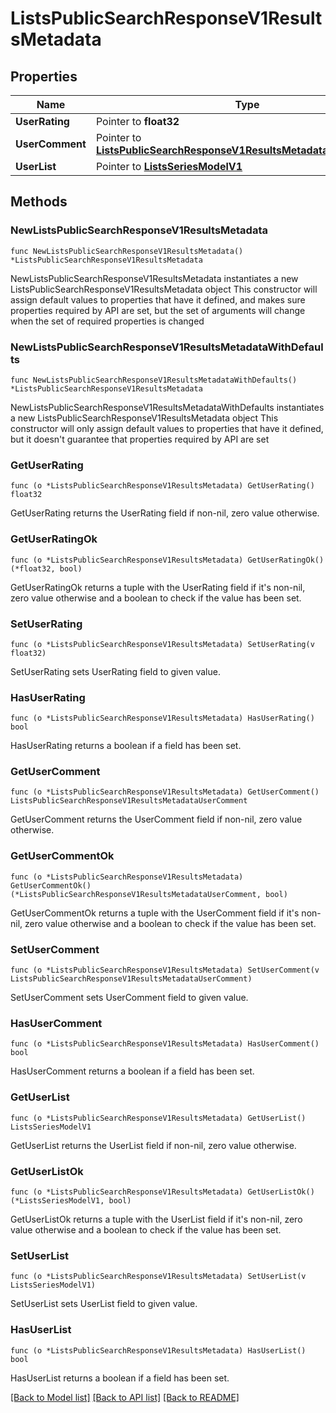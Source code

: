 # ListsPublicSearchResponseV1ResultsMetadata

## Properties

Name | Type | Description | Notes
------------ | ------------- | ------------- | -------------
**UserRating** | Pointer to **float32** |  | [optional] 
**UserComment** | Pointer to [**ListsPublicSearchResponseV1ResultsMetadataUserComment**](ListsPublicSearchResponseV1ResultsMetadataUserComment.md) |  | [optional] 
**UserList** | Pointer to [**ListsSeriesModelV1**](ListsSeriesModelV1.md) |  | [optional] 

## Methods

### NewListsPublicSearchResponseV1ResultsMetadata

`func NewListsPublicSearchResponseV1ResultsMetadata() *ListsPublicSearchResponseV1ResultsMetadata`

NewListsPublicSearchResponseV1ResultsMetadata instantiates a new ListsPublicSearchResponseV1ResultsMetadata object
This constructor will assign default values to properties that have it defined,
and makes sure properties required by API are set, but the set of arguments
will change when the set of required properties is changed

### NewListsPublicSearchResponseV1ResultsMetadataWithDefaults

`func NewListsPublicSearchResponseV1ResultsMetadataWithDefaults() *ListsPublicSearchResponseV1ResultsMetadata`

NewListsPublicSearchResponseV1ResultsMetadataWithDefaults instantiates a new ListsPublicSearchResponseV1ResultsMetadata object
This constructor will only assign default values to properties that have it defined,
but it doesn't guarantee that properties required by API are set

### GetUserRating

`func (o *ListsPublicSearchResponseV1ResultsMetadata) GetUserRating() float32`

GetUserRating returns the UserRating field if non-nil, zero value otherwise.

### GetUserRatingOk

`func (o *ListsPublicSearchResponseV1ResultsMetadata) GetUserRatingOk() (*float32, bool)`

GetUserRatingOk returns a tuple with the UserRating field if it's non-nil, zero value otherwise
and a boolean to check if the value has been set.

### SetUserRating

`func (o *ListsPublicSearchResponseV1ResultsMetadata) SetUserRating(v float32)`

SetUserRating sets UserRating field to given value.

### HasUserRating

`func (o *ListsPublicSearchResponseV1ResultsMetadata) HasUserRating() bool`

HasUserRating returns a boolean if a field has been set.

### GetUserComment

`func (o *ListsPublicSearchResponseV1ResultsMetadata) GetUserComment() ListsPublicSearchResponseV1ResultsMetadataUserComment`

GetUserComment returns the UserComment field if non-nil, zero value otherwise.

### GetUserCommentOk

`func (o *ListsPublicSearchResponseV1ResultsMetadata) GetUserCommentOk() (*ListsPublicSearchResponseV1ResultsMetadataUserComment, bool)`

GetUserCommentOk returns a tuple with the UserComment field if it's non-nil, zero value otherwise
and a boolean to check if the value has been set.

### SetUserComment

`func (o *ListsPublicSearchResponseV1ResultsMetadata) SetUserComment(v ListsPublicSearchResponseV1ResultsMetadataUserComment)`

SetUserComment sets UserComment field to given value.

### HasUserComment

`func (o *ListsPublicSearchResponseV1ResultsMetadata) HasUserComment() bool`

HasUserComment returns a boolean if a field has been set.

### GetUserList

`func (o *ListsPublicSearchResponseV1ResultsMetadata) GetUserList() ListsSeriesModelV1`

GetUserList returns the UserList field if non-nil, zero value otherwise.

### GetUserListOk

`func (o *ListsPublicSearchResponseV1ResultsMetadata) GetUserListOk() (*ListsSeriesModelV1, bool)`

GetUserListOk returns a tuple with the UserList field if it's non-nil, zero value otherwise
and a boolean to check if the value has been set.

### SetUserList

`func (o *ListsPublicSearchResponseV1ResultsMetadata) SetUserList(v ListsSeriesModelV1)`

SetUserList sets UserList field to given value.

### HasUserList

`func (o *ListsPublicSearchResponseV1ResultsMetadata) HasUserList() bool`

HasUserList returns a boolean if a field has been set.


[[Back to Model list]](../README.md#documentation-for-models) [[Back to API list]](../README.md#documentation-for-api-endpoints) [[Back to README]](../README.md)



